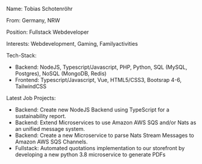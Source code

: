 Name: Tobias Schotenröhr

From: Germany, NRW

Position: Fullstack Webdeveloper

Interests: Webdevelopment, Gaming, Familyactivities

Tech-Stack:

- Backend:
NodeJS, Typescript/Javascript, PHP, Python, SQL (MySQL, Postgres), NoSQL (MongoDB, Redis)
- Frontend:
Typescript/Javascript, Vue, HTML5/CSS3, Bootsrap 4-6, TailwindCSS

Latest Job Projects:
- Backend: Create new NodeJS Backend using TypeScript for a sustainability report.
- Backend: Extend Microservices to use Amazon AWS SQS and/or Nats as an unified message system.
- Backend: Create a new Microservice to parse Nats Stream Messages to Amazon AWS SQS Channels.
- Fullstack: Automated quotations implementation to our storefront by developing a new python 3.8 microservice to generate PDFs
